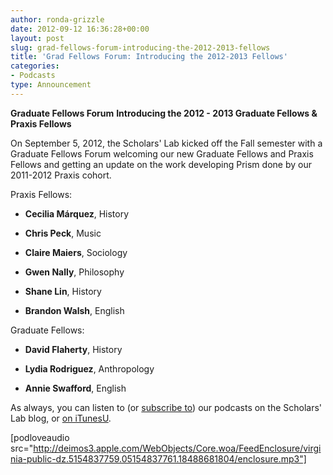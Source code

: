 ```yaml
---
author: ronda-grizzle
date: 2012-09-12 16:36:28+00:00
layout: post
slug: grad-fellows-forum-introducing-the-2012-2013-fellows
title: 'Grad Fellows Forum: Introducing the 2012-2013 Fellows'
categories:
- Podcasts
type: Announcement
---
```


**Graduate Fellows Forum**
**Introducing the 2012 - 2013 Graduate Fellows & Praxis Fellows**

On September 5, 2012, the Scholars' Lab kicked off the Fall semester with a Graduate Fellows Forum welcoming our new Graduate Fellows and Praxis Fellows and getting an update on the work developing Prism done by our 2011-2012 Praxis cohort.

Praxis Fellows:



	
  * **Cecilia Márquez**, History

	
  * **Chris Peck**, Music

	
  * **Claire Maiers**, Sociology

	
  * **Gwen Nally**, Philosophy

	
  * **Shane Lin**, History

	
  * **Brandon Walsh**, English


Graduate Fellows:

	
  * **David Flaherty**, History

	
  * **Lydia Rodriguez**, Anthropology

	
  * **Annie Swafford**, English


As always, you can listen to (or [subscribe to](http://www.scholarslab.org/category/podcasts/)) our podcasts on the Scholars' Lab blog, or [on iTunesU](http://itunes.apple.com/us/itunes-u/scholars-lab-speaker-series/id401906619).

[podloveaudio src="http://deimos3.apple.com/WebObjects/Core.woa/FeedEnclosure/virginia-public-dz.5154837759.05154837761.18488681804/enclosure.mp3"]
